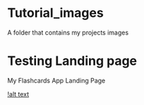 # Tutorial_images
A folder that contains my projects images

# Testing Landing page
My Flashcards App Landing Page

[!alt text](https://github.com/utuedey/Tutorial_images/blob/main/Tutorials/landing_page.png?raw=true)
